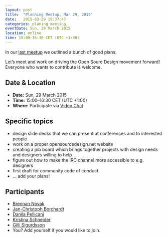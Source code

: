 ```yaml
---
layout: post
title:  "Planning Meetup, Mar 29, 2015"
date:   2015-03-29 19:37:47
categories: planing meeting
eventDate: Sun, 29 March 2015
location: online
time: 15:00–16:30 CET (UTC +1:00)
---
```

In our [last meetup](2015-03-15%20Berlin%20Open%20Source%20Design%20meetup.md) we outlined a bunch of good plans.

Let’s meet and work on driving the Open Soure Design movement forward! Everyone who wants to contribute is welcome.

## Date & Location

- **Date:** Sun, 29 March 2015
- **Time:** 15:00–16:30 CET (UTC +1:00)
- **Where:** Participate via [Video Chat](https://appear.in/osd-meetup-berlin)

## Specific topics

* design slide decks that we can present at conferences and to interested people
* work on a proper opensourcedesign.net website
* creating a job board which brings together projects with design needs and designers willing to help
* figure out how to make the IRC channel more accessible to e.g. designers
* first draft for community code of conduct
* … add your plans!

## Participants

* [Brennan Novak](https://github.com/bnvk)
* [Jan-Christoph Borchardt](https://github.com/jancborchardt)
* [Danila Pellicani](https://github.com/danilapellicani)
* [Kristina Schneider](https://github.com/kriesse)
* [Gilli Sigurdsson](https://github.com/gillisig)
* You? Add yourself if you would like to join.
